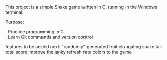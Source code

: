 This project is a simple Snake game written in C, running in the Windows terminal.  

Purpose:

. Practice programming in C  
. Learn Git commands and version control  

features to be added next:
"randomly" generated fruit
elongating snake tail
total score
improve the janky refresh rate
colors to the game

